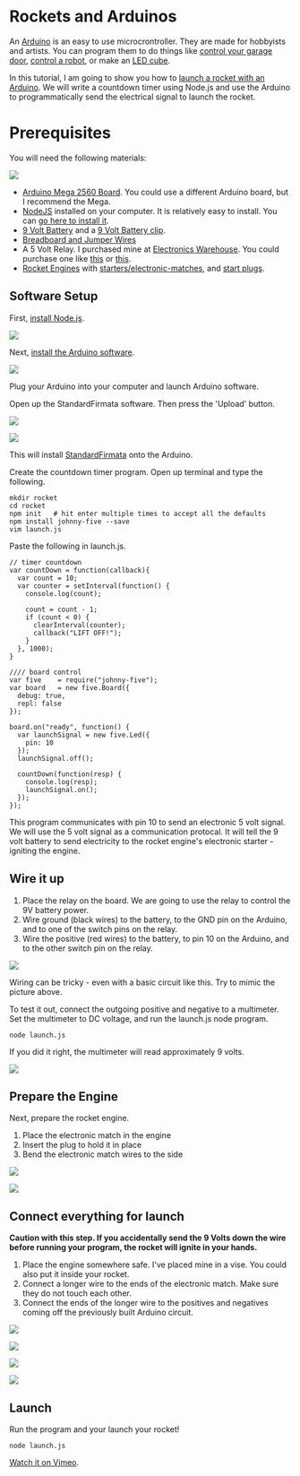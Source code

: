 # Rockets and Arduinos

An [Arduino](http://www.arduino.cc/) is an easy to use microcrontroller. They are made for hobbyists and artists. You can program them to do things like [control your garage door](http://www.instructables.com/id/Garage-Door-Opener-with-iphone-Arduino-project/), [control a robot](http://makezine.com/projects/build-your-own-arduino-controlled-robot/), or make an [LED cube](http://www.instructables.com/id/Led-Cube-8x8x8/).

In this tutorial, I am going to show you how to [launch a rocket with an Arduino](https://vimeo.com/89754340). We will write a countdown timer using Node.js and use the Arduino to programmatically send the electrical signal to launch the rocket.
  
# Prerequisites 

You will need the following materials:

![](https://raw.githubusercontent.com/scottmotte/writings/master/images/rockets-arduinos-5.jpg)

* [Arduino Mega 2560 Board](http://www.amazon.com/Arduino-MEGA-2560-Board-R3/dp/B006UTBDGA/ref=sr_1_2?srs=2582406011&ie=UTF8&qid=1395423966&sr=8-2&keywords=arduino+mega). You could use a different Arduino board, but I recommend the Mega.
* [NodeJS](http://nodejs.org) installed on your computer. It is relatively easy to install. You can [go here to install it](http://nodejs.org).
* [9 Volt Battery](http://www.amazon.com/Duracell-Alkaline-Batteries-Coppertop-Pack/dp/B004DE54AA/ref=sr_1_2?ie=UTF8&qid=1395426261&sr=8-2&keywords=9+volt+battery) and a [9 Volt Battery clip](http://www.amazon.com/Gino-Battery-Connectors-Buckle-Cable/dp/B00E0KG9DI/ref=sr_1_2?s=electronics&ie=UTF8&qid=1395426586&sr=1-2&keywords=9+volt+wire).
* [Breadboard and Jumper Wires](http://www.amazon.com/microtivity-IB401-400-point-Experiment-Breadboard/dp/B004RXKWDQ/ref=sr_1_1?ie=UTF8&qid=1395426281&sr=8-1&keywords=bread+board)
* A 5 Volt Relay. I purchased mine at [Electronics Warehouse](http://4sq.com/bIWGYa). You could purchase one like [this](http://www.amazon.com/Amico-Coil-Power-Relays-HHC66A-1Z-12VDC/dp/B008MU206C/ref=sr_1_1?ie=UTF8&qid=1395426328&sr=8-1&keywords=5+volt+relay) or [this](http://www.amazon.com/RobotGeek-RG-RELAY-Relay/dp/B00IS9I49Y/ref=sr_1_5?ie=UTF8&qid=1395426336&sr=8-5&keywords=5+volt+relay+arduino).
* [Rocket Engines](http://www.amazon.com/Estes-B4-4-Engine-Pack-3-Each/dp/B000QUXP3S/ref=sr_1_1?ie=UTF8&qid=1395426643&sr=8-1&keywords=rocket+engine) with [starters/electronic-matches](http://www.amazon.com/Estes-B4-4-Engine-Pack-3-Each/dp/B000QUXP3S/ref=sr_1_1?ie=UTF8&qid=1395426643&sr=8-1&keywords=rocket+engine), and [start plugs](http://www.amazon.com/Estes-B4-4-Engine-Pack-3-Each/dp/B000QUXP3S/ref=sr_1_1?ie=UTF8&qid=1395426643&sr=8-1&keywords=rocket+engine). 

## Software Setup

First, [install Node.js](http://nodejs.org/).

![](https://raw.githubusercontent.com/scottmotte/writings/master/images/rockets-arduinos-2.jpg)

Next, [install the Arduino software](http://arduino.cc/en/main/software#.UyyMs61dVIs).

![](https://raw.githubusercontent.com/scottmotte/writings/master/images/rockets-arduinos-1.jpg)

Plug your Arduino into your computer and launch Arduino software. 

Open up the StandardFirmata software. Then press the 'Upload' button.

![](https://raw.githubusercontent.com/scottmotte/writings/master/images/rockets-arduinos-3.jpg)

![](https://raw.githubusercontent.com/scottmotte/writings/master/images/rockets-arduinos-4.jpg)

This will install [StandardFirmata](http://firmata.org/wiki/Main_Page) onto the Arduino.

Create the countdown timer program. Open up terminal and type the following.

```
mkdir rocket
cd rocket
npm init   # hit enter multiple times to accept all the defaults
npm install johnny-five --save
vim launch.js
```

Paste the following in launch.js.

```
// timer countdown
var countDown = function(callback){
  var count = 10;
  var counter = setInterval(function() {
    console.log(count);

    count = count - 1;
    if (count < 0) {
      clearInterval(counter);
      callback("LIFT OFF!");
    }
  }, 1000);
}

//// board control
var five    = require("johnny-five");
var board   = new five.Board({
  debug: true,
  repl: false
});

board.on("ready", function() {
  var launchSignal = new five.Led({
    pin: 10
  });
  launchSignal.off();

  countDown(function(resp) {
    console.log(resp);
    launchSignal.on();
  });
});
```

This program communicates with pin 10 to send an electronic 5 volt signal. We will use the 5 volt signal as a communication protocal. It will tell the 9 volt battery to send electricity to the rocket engine's electronic starter - igniting the engine. 

## Wire it up


1. Place the relay on the board. We are going to use the relay to control the 9V battery power. 
2. Wire ground (black wires) to the battery, to the GND pin on the Arduino, and to one of the switch pins on the relay. 
3. Wire the positive (red wires) to the battery, to pin 10 on the Arduino, and to the other switch pin on the relay. 

![](https://raw.githubusercontent.com/scottmotte/writings/master/images/rockets-arduinos-6.jpg)

Wiring can be tricky - even with a basic circuit like this. Try to mimic the picture above. 

To test it out, connect the outgoing positive and negative to a multimeter. Set the multimeter to DC voltage, and run the launch.js node program.

```
node launch.js
```

If you did it right, the multimeter will read approximately 9 volts.

![](https://raw.githubusercontent.com/scottmotte/writings/master/images/rockets-arduinos-7.jpg)

## Prepare the Engine

Next, prepare the rocket engine. 

1. Place the electronic match in the engine
2. Insert the plug to hold it in place 
3. Bend the electronic match wires to the side

![](https://raw.githubusercontent.com/scottmotte/writings/master/images/rockets-arduinos-8.jpg)

![](https://raw.githubusercontent.com/scottmotte/writings/master/images/rockets-arduinos-9.jpg)

## Connect everything for launch

**Caution with this step. If you accidentally send the 9 Volts down the wire before running your program, the rocket will ignite in your hands.**

1. Place the engine somewhere safe. I've placed mine in a vise. You could also put it inside your rocket. 
2. Connect a longer wire to the ends of the electronic match. Make sure they do not touch each other.
3. Connect the ends of the longer wire to the positives and negatives coming off the previously built Arduino circuit.

![](https://raw.githubusercontent.com/scottmotte/writings/master/images/rockets-arduinos-10.jpg)

![](https://raw.githubusercontent.com/scottmotte/writings/master/images/rockets-arduinos-11.jpg)

![](https://raw.githubusercontent.com/scottmotte/writings/master/images/rockets-arduinos-12.jpg)

![](https://raw.githubusercontent.com/scottmotte/writings/master/images/rockets-arduinos-13.jpg)

## Launch

Run the program and your launch your rocket!

```
node launch.js
```
 
[Watch it on Vimeo](https://vimeo.com/89754340).


